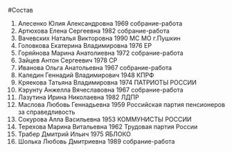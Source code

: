 #Состав
1. Алесенко Юлия Александровна 1969 собрание-работа
2. Артюхова Елена Сергеевна 1982 собрание-работа
3. Вачевских Наталья Викторовна 1990 МС МО г.Пушкин
4. Головкова Екатерина Владимировна 1976 ЕР
5. Горяйнова Марина Анатолиевна 1972 собрание-работа
6. Зайцев Антон Сергеевич 1978 СР
7. Иванова Ольга Анатольевна 1967 собрание-работа
8. Каледин Геннадий Владимирович 1948 КПРФ
9. Кряекова Татьяна Владимировна 1974 ПАТРИОТЫ РОССИИ
10. Кэрунту Анжелла Вячеславовна 1967 собрание-работа
11. Лазутина Ирина Николаевна 1982 ЛДПР
12. Маслова Любовь Геннадьевна 1959 Российская партия пенсионеров за справедливость
13. Сокурова Алла Васильевна 1953 КОММУНИСТЫ РОССИИ
14. Терехова Марина Витальевна 1962 Трудовая партия России
15. Трабер Дмитрий Ильич 1975 ЯБЛОКО
16. Шолька Любовь Дмитриевна 1989 собрание-работа
